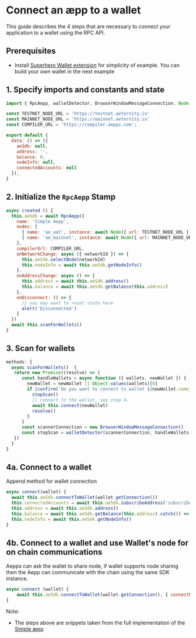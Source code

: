 # Connect an æpp to a wallet

This guide describes the 4 steps that are necessary to connect your application to a wallet using the RPC API.

## Prerequisites

- Install [Superhero Wallet extension](https://wallet.superhero.com/) for simplicity of example.
You can build your own wallet in the next example

## 1. Specify imports and constants and state

```js
import { RpcAepp, walletDetector, BrowserWindowMessageConnection, Node } from '@aeternity/aepp-sdk'

const TESTNET_NODE_URL = 'https://testnet.aeternity.io'
const MAINNET_NODE_URL = 'https://mainnet.aeternity.io'
const COMPILER_URL = 'https://compiler.aepps.com';

export default {
  data: () => ({
    aeSdk: null,
    address: '',
    balance: 0,
    nodeInfo: null,
    connectedAccounts: null
  }),
}
```

## 2. Initialize the `RpcAepp` Stamp

```js
async created () {
  this.aeSdk = await RpcAepp({
    name: 'Simple Aepp',
    nodes: [
      { name: 'ae_uat', instance: await Node({ url: TESTNET_NODE_URL }) },
      { name: 'ae_mainnet', instance: await Node({ url: MAINNET_NODE_URL }) }
    ],
    compilerUrl: COMPILER_URL,
    onNetworkChange: async ({ networkId }) => {
      this.aeSdk.selectNode(networkId)
      this.nodeInfo = await this.aeSdk.getNodeInfo()
    },
    onAddressChange: async () => {
      this.address = await this.aeSdk.address()
      this.balance = await this.aeSdk.getBalance(this.address)
    },
    onDisconnect: () => {
      // you may want to reset state here
      alert('Disconnected')
    }
  })
  await this.scanForWallets()
}
```

## 3. Scan for wallets

```js
methods: {
  async scanForWallets()  {
   return new Promise((resolve) => {
      const handleWallets = async function ({ wallets, newWallet }) {
        newWallet = newWallet || Object.values(wallets)[0]
        if (confirm(`Do you want to connect to wallet ${newWallet.name}`)) {
          stopScan()
          // connect to the wallet, see step 4.
          await this.connect(newWallet)
          resolve()
        }
      }
      const scannerConnection = new BrowserWindowMessageConnection()
      const stopScan = walletDetector(scannerConnection, handleWallets.bind(this))
   })
  }
}
```

## 4a. Connect to a wallet

Append method for wallet connection

```js
async connect(wallet) {
  await this.aeSdk.connectToWallet(wallet.getConnection())
  this.connectedAccounts = await this.aeSdk.subscribeAddress('subscribe', 'connected')
  this.address = await this.aeSdk.address()
  this.balance = await this.aeSdk.getBalance(this.address).catch(() => '0')
  this.nodeInfo = await this.aeSdk.getNodeInfo()
}
```

## 4b. Connect to a wallet and use Wallet's node for on chain communications

Aepps can ask the wallet to share node, if wallet supports node sharing then the Aepp can communicate with the chain using the same SDK instance.

```js
async connect (wallet) {
    await this.aeSdk.connectToWallet(wallet.getConnection(), { connectNode: true, name: 'wallet-node', select: true })
}
```

Note:

- The steps above are snippets taken from the full implementation of
  the [Simple æpp](https://github.com/aeternity/aepp-sdk-js/tree/master/examples/browser/aepp)

